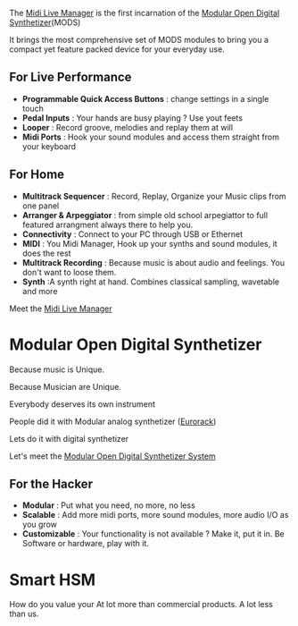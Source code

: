 The [Midi Live Manager](./midilive/index.md) is the first incarnation of the [Modular Open Digital Synthetizer](./mods/mods.md)(MODS)

It brings the most comprehensive set of MODS modules to bring you a compact yet feature packed device for your everyday use.

## For Live Performance
>
 - __Programmable Quick Access Buttons__ : change settings in a single touch
 - __Pedal Inputs__ : Your hands are busy playing ? Use yout feets 
 - __Looper__ : Record groove, melodies and replay them at will
 - __Midi Ports__ : Hook your sound modules and access them straight from your keyboard

## For Home
>
 - __Multitrack Sequencer__ : Record, Replay, Organize your Music clips from one panel
 - __Arranger & Arpeggiator__ : from simple old school arpegiattor to full featured arrangment always there to help you.
 - __Connectivity__ : Connect to your PC through USB or Ethernet
 - __MIDI__ : You Midi Manager, Hook up your synths and sound modules, it does the rest
 - __Multitrack Recording__ : Because music is about audio and feelings. You don't want to loose them.
 - __Synth__ :A synth right at hand. Combines classical sampling, wavetable and more

Meet the [Midi Live Manager](./midilive/index.md)

# Modular Open Digital Synthetizer

 Because music is Unique.

 Because Musician are Unique.

 Everybody deserves its own instrument

 People did it with Modular analog synthetizer ([Eurorack](https://en.wikipedia.org/wiki/Eurorack))

 Lets do it with digital synthetizer

 Let's meet the [Modular Open Digital Synthetizer System](./mods/mods.md)

## For the Hacker
>
 - __Modular__ : Put what you need, no more, no less 
 - __Scalable__ : Add more midi ports, more sound modules, more audio I/O as you grow
 - __Customizable__ : Your functionality is not available ? Make it, put it in. Be Software or hardware, play with it.

# Smart HSM
How do you value your  At lot more than commercial products. A lot less than us.
